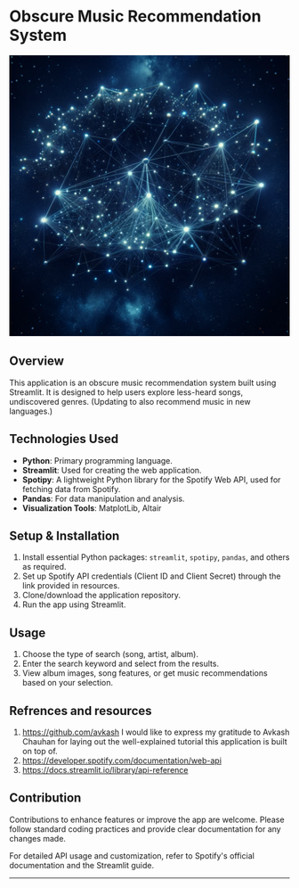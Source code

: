 # Obscure Music Recommendation System

![](MR_GN.png)


## Overview
This application is an obscure music recommendation system built using Streamlit. It is designed to help users explore less-heard songs, undiscovered genres. (Updating to also recommend music in new languages.)

## Technologies Used
- **Python**: Primary programming language.
- **Streamlit**: Used for creating the web application.
- **Spotipy**: A lightweight Python library for the Spotify Web API, used for fetching data from Spotify.
- **Pandas**: For data manipulation and analysis.
- **Visualization Tools**: MatplotLib, Altair 


## Setup & Installation
1. Install essential Python packages: `streamlit`, `spotipy`, `pandas`, and others as required.
2. Set up Spotify API credentials (Client ID and Client Secret) through the link provided in resources.
3. Clone/download the application repository.
4. Run the app using Streamlit.

## Usage
1. Choose the type of search (song, artist, album).
2. Enter the search keyword and select from the results.
3. View album images, song features, or get music recommendations based on your selection.

## Refrences and resources 
1. https://github.com/avkash I would like to express my gratitude to Avkash Chauhan for laying out the well-explained tutorial this application is built on top of. 
2. https://developer.spotify.com/documentation/web-api
3. https://docs.streamlit.io/library/api-reference

## Contribution 
Contributions to enhance features or improve the app are welcome. Please follow standard coding practices and provide clear documentation for any changes made.

For detailed API usage and customization, refer to Spotify's official documentation and the Streamlit guide. 

---
